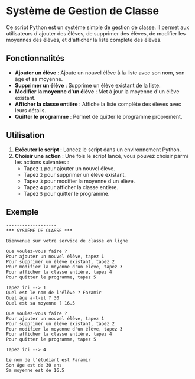 # Système de Gestion de Classe

Ce script Python est un système simple de gestion de classe. Il permet aux utilisateurs d'ajouter des élèves, de supprimer des élèves, de modifier les moyennes des élèves, et d'afficher la liste complète des élèves.

## Fonctionnalités

- **Ajouter un élève** : Ajoute un nouvel élève à la liste avec son nom, son âge et sa moyenne.
- **Supprimer un élève** : Supprime un élève existant de la liste.
- **Modifier la moyenne d'un élève** : Met à jour la moyenne d'un élève existant.
- **Afficher la classe entière** : Affiche la liste complète des élèves avec leurs détails.
- **Quitter le programme** : Permet de quitter le programme proprement.

## Utilisation

1. **Exécuter le script** : Lancez le script dans un environnement Python.
2. **Choisir une action** : Une fois le script lancé, vous pouvez choisir parmi les actions suivantes :
   - Tapez `1` pour ajouter un nouvel élève.
   - Tapez `2` pour supprimer un élève existant.
   - Tapez `3` pour modifier la moyenne d'un élève.
   - Tapez `4` pour afficher la classe entière.
   - Tapez `5` pour quitter le programme.

## Exemple

```
-------------------
*** SYSTÈME DE CLASSE ***

Bienvenue sur votre service de classe en ligne

Que voulez-vous faire ?
Pour ajouter un nouvel élève, tapez 1
Pour supprimer un élève existant, tapez 2
Pour modifier la moyenne d'un élève, tapez 3
Pour afficher la classe entière, tapez 4
Pour quitter le programme, tapez 5

Tapez ici --> 1
Quel est le nom de l'élève ? Faramir
Quel âge a-t-il ? 30
Quel est sa moyenne ? 16.5

Que voulez-vous faire ?
Pour ajouter un nouvel élève, tapez 1
Pour supprimer un élève existant, tapez 2
Pour modifier la moyenne d'un élève, tapez 3
Pour afficher la classe entière, tapez 4
Pour quitter le programme, tapez 5

Tapez ici --> 4

Le nom de l'étudiant est Faramir
Son âge est de 30 ans
Sa moyenne est de 16.5
